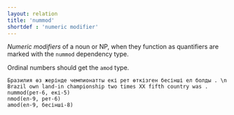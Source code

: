 ```yaml
---
layout: relation
title: 'nummod'
shortdef : 'numeric modifier'
---
```


*Numeric modifiers* of a noun or NP, when they function as quantifiers
are marked with the `nummod` dependency type. 

Ordinal numbers should get the `amod` type.

<!-- fname:num.pdf -->
~~~ sdparse
Бразилия өз жерінде чемпионатты екі рет өткізген бесінші ел болды . \n Brazil own land-in championship two times XX fifth country was .
nummod(рет-6, екі-5)
nmod(ел-9, рет-6)
amod(ел-9, бесінші-8)
~~~

